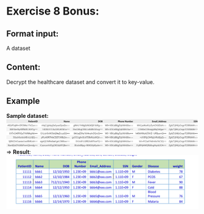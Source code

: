 # Exercise 8 Bonus: 
## Format input: 
A dataset
## Content: 
Decrypt the healthcare dataset and convert it to key-value.
## Example  
**Sample dataset:** 
![Sample Ex 8 Bonus](/images/Sample_Ex_8_Bonus.png)
=> **Result**:        
![Paraphrase Ex 8 Bonus](/images/Sample_Ex_8.png)

